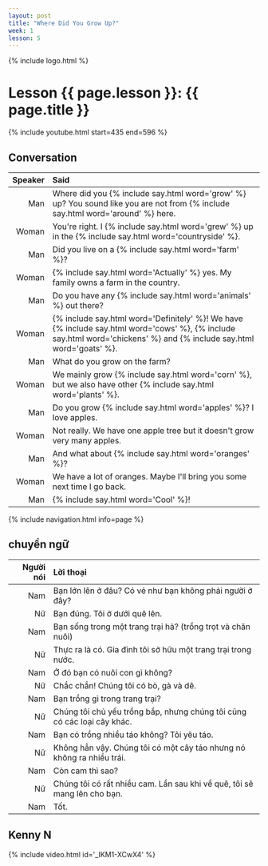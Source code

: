 ```yaml
---
layout: post
title: "Where Did You Grow Up?"
week: 1
lesson: 5
---
```


{% include logo.html %}

# Lesson {{ page.lesson }}: {{ page.title }}

{% include youtube.html start=435 end=596 %}

## Conversation

Speaker | Said
---: | :---
Man | Where did you {% include say.html word='grow' %} up? You sound like you are not from {% include say.html word='around' %} here.
Woman | You're right. I {% include say.html word='grew' %} up in the {% include say.html word='countryside' %}.
Man | Did you live on a {% include say.html word='farm' %}?
Woman | {% include say.html word='Actually' %} yes. My family owns a farm in the country.
Man | Do you have any {% include say.html word='animals' %} out there?
Woman | {% include say.html word='Definitely' %}! We have {% include say.html word='cows' %}, {% include say.html word='chickens' %} and {% include say.html word='goats' %}.
Man | What do you grow on the farm?
Woman | We mainly grow {% include say.html word='corn' %}, but we also have other {% include say.html word='plants' %}.
Man | Do you grow {% include say.html word='apples' %}? I love apples.
Woman | Not really. We have one apple tree but it doesn't grow very many apples.
Man | And what about {% include say.html word='oranges' %}?
Woman | We have a lot of oranges. Maybe I'll bring you some next time I go back.
Man | {% include say.html word='Cool' %}!

{% include navigation.html info=page %}

## chuyển ngữ

Người nói | Lời thoại
---: | :---
Nam | Bạn lớn lên ở đâu? Có vẻ như bạn không phải người ở đây?
Nữ | Bạn đúng. Tôi ở dưới quê lên.
Nam | Bạn sống trong một trang trại hả? (trồng trọt và chăn nuôi)
Nữ | Thực ra là có. Gia đình tôi sở hữu một trang trại trong nước.
Nam | Ở đó bạn có nuôi con gì không?
Nữ | Chắc chắn! Chúng tôi có bò, gà và dê.
Nam | Bạn trồng gì trong trang trại?
Nữ | Chúng tôi chủ yếu trồng bắp, nhưng chúng tôi cũng có các loại cây khác.
Nam | Bạn có trồng nhiều táo không? Tôi yêu táo.
Nữ | Không hẳn vậy. Chúng tôi có một cây táo nhưng nó không ra nhiều trái.
Nam | Còn cam thì sao?
Nữ | Chúng tôi có rất nhiều cam. Lần sau khi về quê, tôi sẽ mang lên cho bạn.
Nam | Tốt.

## Kenny N

{% include video.html id='_IKM1-XCwX4' %}
